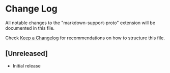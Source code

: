 # Change Log

All notable changes to the "markdown-support-proto" extension will be documented in this file.

Check [Keep a Changelog](http://keepachangelog.com/) for recommendations on how to structure this file.

## [Unreleased]

- Initial release
